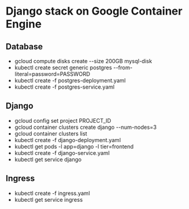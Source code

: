 # Django stack on Google Container Engine

## Database

- gcloud compute disks create --size 200GB mysql-disk
- kubectl create secret generic postgres --from-literal=password=PASSWORD
- kubectl create -f postgres-deployment.yaml
- kubectl create -f postgres-service.yaml

## Django

- gcloud config set project PROJECT_ID
- gcloud container clusters create django --num-nodes=3
- gcloud container clusters list
- kubectl create -f django-deployment.yaml
- kubectl get pods -l app=django -l tier=frontend
- kubectl create -f django-service.yaml
- kubectl get service django

## Ingress

- kubectl create -f ingress.yaml
- kubectl get service ingress
